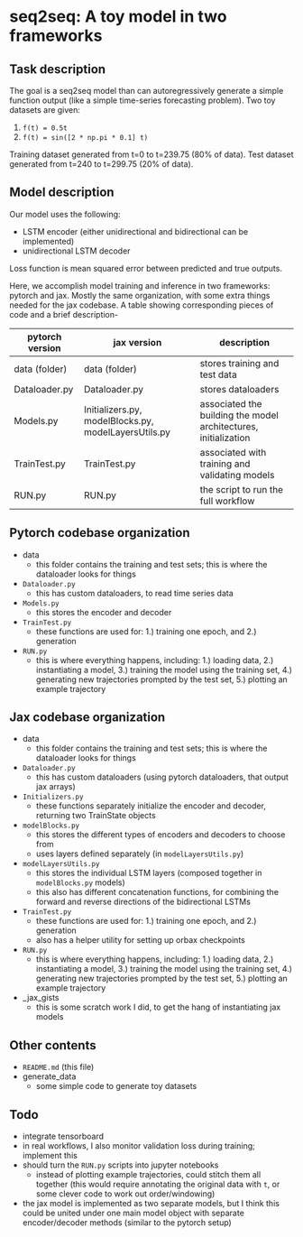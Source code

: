 # seq2seq: A toy model in two frameworks

## Task description
The goal is a seq2seq model than can autoregressively generate a simple function output (like a simple time-series forecasting problem). Two toy datasets are given: 

1.  ```f(t) = 0.5t```
2.  ```f(t) = sin([2 * np.pi * 0.1] t)```

Training dataset generated from t=0 to t=239.75 (80% of data). Test dataset generated from t=240 to t=299.75 (20% of data).

## Model description

Our model uses the following: 
- LSTM encoder (either unidirectional and bidirectional can be implemented)
- unidirectional LSTM decoder

Loss function is mean squared error between predicted and true outputs.

Here, we accomplish model training and inference in two frameworks: pytorch and jax. Mostly the same organization, with some extra things needed for the jax codebase. A table showing corresponding pieces of code and a brief description-

| pytorch version | jax version                                          | description                                                     |
|-----------------|------------------------------------------------------|-----------------------------------------------------------------|
| data (folder)   | data (folder)                                        | stores training and test data                                   |
| Dataloader.py   | Dataloader.py                                        | stores dataloaders                                              |
| Models.py       | Initializers.py, modelBlocks.py, modelLayersUtils.py | associated the building the model architectures, initialization |
| TrainTest.py    | TrainTest.py                                         | associated with training and validating models                  |
| RUN.py          | RUN.py                                               | the script to run the full workflow                             |


## Pytorch codebase organization
- data
  - this folder contains the training and test sets; this is where the dataloader looks for things
- ```Dataloader.py```
  - this has custom dataloaders, to read time series data
- ```Models.py``` 
  - this stores the encoder and decoder
- ```TrainTest.py```
  - these functions are used for: 1.) training one epoch, and 2.) generation
- ```RUN.py```
  - this is where everything happens, including: 1.) loading data, 2.) instantiating a model, 3.) training the model using the training set, 4.) generating new trajectories prompted by the test set, 5.) plotting an example trajectory

## Jax codebase organization
- data
  - this folder contains the training and test sets; this is where the dataloader looks for things
- ```Dataloader.py```
  - this has custom dataloaders (using pytorch dataloaders, that output jax arrays)
- ```Initializers.py```
  - these functions separately initialize the encoder and decoder, returning two TrainState objects
- ```modelBlocks.py```
  - this stores the different types of encoders and decoders to choose from
  - uses layers defined separately (in ```modelLayersUtils.py```)
- ```modelLayersUtils.py```
  - this stores the individual LSTM layers (composed together in ```modelBlocks.py``` models)
  - this also has different concatenation functions, for combining the forward and reverse directions of the bidirectional LSTMs
- ```TrainTest.py```
  - these functions are used for: 1.) training one epoch, and 2.) generation
  - also has a helper utility for setting up orbax checkpoints
- ```RUN.py```
  - this is where everything happens, including: 1.) loading data, 2.) instantiating a model, 3.) training the model using the training set, 4.) generating new trajectories prompted by the test set, 5.) plotting an example trajectory
- _jax_gists
  - this is some scratch work I did, to get the hang of instantiating jax models

## Other contents
- ```README.md``` (this file)
- generate_data
  - some simple code to generate toy datasets


## Todo
- integrate tensorboard
- in real workflows, I also monitor validation loss during training; implement this
- should turn the ```RUN.py``` scripts into jupyter notebooks
  - instead of plotting example trajectories, could stitch them all together (this would require annotating the original data with ```t```, or some clever code to work out order/windowing)
- the jax model is implemented as two separate models, but I think this could be united under one main model object with separate encoder/decoder methods (similar to the pytorch setup)



